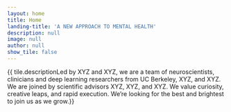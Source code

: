 ```yaml
---
layout: home
title: Home
landing-title: 'A NEW APPROACH TO MENTAL HEALTH'
description: null
image: null
author: null
show_tile: false
---
```


<article><p>{{ tile.descriptionLed by XYZ and XYZ, we are a team of neuroscientists, clinicians and deep learning researchers from UC Berkeley, XYZ, and XYZ. We are joined by scientific advisors XYZ, XYZ, and XYZ.
We value curiosity, creative leaps, and rapid execution. We’re looking for the best and brightest to join us as we grow.}}</p></article>



